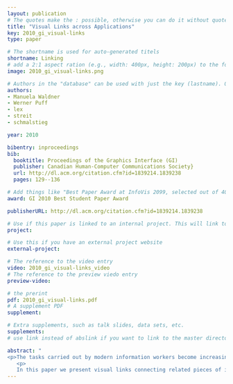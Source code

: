 ```yaml
---
layout: publication
# The quotes make the : possible, otherwise you can do it without quotes
title: "Visual Links across Applications"
key: 2010_gi_visual-links
type: paper

# The shortname is used for auto-generated titels
shortname: Linking
# add a 2:1 aspect ration (e.g., width: 400px, height: 200px) to the folder /assets/images/papers/
image: 2010_gi_visual-links.png

# Authors in the "database" can be used with just the key (lastname). Others can be written properly.
authors:
- Manuela Waldner
- Werner Puff
- lex
- streit
- schmalstieg

year: 2010

bibentry: inproceedings
bib:
  booktitle: Proceedings of the Graphics Interface (GI)
  publisher: Canadian Human-Computer Communications Society}
  url: http://dl.acm.org/citation.cfm?id=1839214.1839238
  pages: 129--136

# Add things like "Best Paper Award at InfoVis 2099, selected out of 4000 submissions" 
award: GI 2010 Best Student Paper Award

publisherURL: http://dl.acm.org/citation.cfm?id=1839214.1839238

# Use if this paper is linked to an internal project. This will link to the project site
project:

# Use this if you have an external project website 
external-project: 

# The reference to the video entry
video: 2010_gi_visual-links_video
# The reference to the preview viedo entry 
preview-video:

# the prerint
pdf: 2010_gi_visual-links.pdf
# A supplement PDF
supplement: 

# Extra supplements, such as talk slides, data sets, etc. 
supplements:
# use link instead of abslink if you want to link to the master directory

abstract: "
<p>The tasks carried out by modern information workers become increasingly complex and time-consuming. They often require to evaluate, interpret, and compare information from different sources presented in multiple application windows. With large, high resolution displays, multiple application windows can be arranged in a way so that a large amount of information is visible simultaneously. However, individual application windows' contents and visual representations are isolated and relations between information items contained in these windows are not explicit. Thus, relating and comparing information across applications has to be executed manually by the user, which is a tedious and error-prone task.</p>
   <p>
   In this paper we present visual links connecting related pieces of information across application windows and thereby guiding the user's attention to relevant information. Applications are coordinated by a management application accessible via a light-weight interface. User selections are synchronized across registered applications and visual links are rendered on top of the desktop content by a window manager. Initial user feedback was very positive and indicates that visual links improve task efficiency when analyzing information from multiple sources.</p>"
---
```

